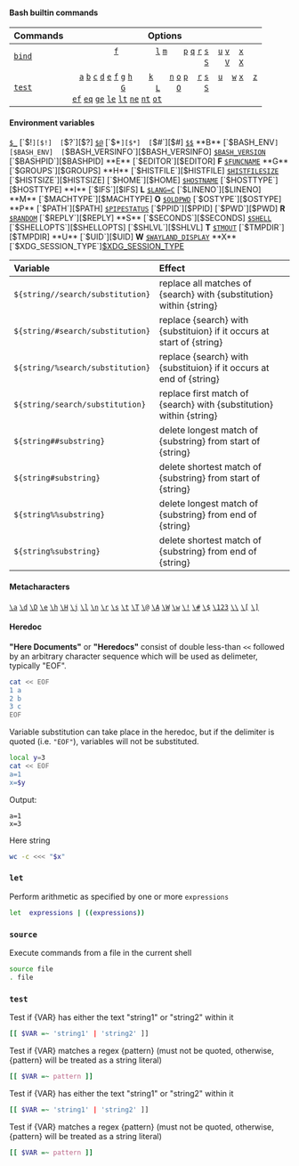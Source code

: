 [alias]:                                             #alias                                             '```&#10;$ alias&#10;```&#10;'
[bind]:                                              #bind                                       '```&#10;$ bind&#10;```&#10;&#10;Robbins, Arnold. _Bash Pocket Reference_. O\'Reilly: 2016.: 75'
[break]:                                             #break                                      '```&#10;$ break&#10;```&#10;&#10;Robbins, Arnold. _Bash Pocket Reference_. O\'Reilly: 2016.: 76'
[builtin]:                                           #builtin                                    '```&#10;$ builtin&#10;```&#10;&#10;Robbins, Arnold. _Bash Pocket Reference_. O\'Reilly: 2016.: 76'
[caller]:                                            #caller                                     '```&#10;$ caller&#10;```&#10;&#10;Robbins, Arnold. _Bash Pocket Reference_. O\'Reilly: 2016.: 77'
[case]:                                              #case                                       '```&#10;$ case&#10;```&#10;&#10;Robbins, Arnold. _Bash Pocket Reference_. O\'Reilly: 2016.: 77'
[cd]:                                                #cd                                         '```&#10;$ cd&#10;```&#10;&#10;Robbins, Arnold. _Bash Pocket Reference_. O\'Reilly: 2016.: 78'
[command]:                                           #command                                    '```&#10;$ command&#10;```&#10;&#10;Robbins, Arnold. _Bash Pocket Reference_. O\'Reilly: 2016.: 79'
[compgen]:                                           #compgen                                    '```&#10;$ compgen&#10;```&#10;&#10;Robbins, Arnold. _Bash Pocket Reference_. O\'Reilly: 2016.: 80'
[complete]:                                          #complete                                   '```&#10;$ complete&#10;```&#10;&#10;Robbins, Arnold. _Bash Pocket Reference_. O\'Reilly: 2016.: 80'
[compopt]:                                           #compopt                                    '```&#10;$ compopt&#10;```&#10;&#10;Robbins, Arnold. _Bash Pocket Reference_. O\'Reilly: 2016.: 84'
[continue]:                                          #continue                                   '```&#10;$ continue&#10;```&#10;&#10;Robbins, Arnold. _Bash Pocket Reference_. O\'Reilly: 2016.: 85'
[declare]:                                           #declare                                    '```&#10;$ declare&#10;```&#10;&#10;Robbins, Arnold. _Bash Pocket Reference_. O\'Reilly: 2016.: 85'
[dirs]:                                              #dirs                                       '```&#10;$ dirs&#10;```&#10;&#10;Robbins, Arnold. _Bash Pocket Reference_. O\'Reilly: 2016.: 87'
[disown]:                                            #disown                                     '```&#10;$ disown&#10;```&#10;&#10;Robbins, Arnold. _Bash Pocket Reference_. O\'Reilly: 2016.: 87'
[do]:                                                #do                                         '```&#10;$ do&#10;```&#10;&#10;Robbins, Arnold. _Bash Pocket Reference_. O\'Reilly: 2016.: 88'
[done]:                                              #done                                       '```&#10;$ done&#10;```&#10;&#10;Robbins, Arnold. _Bash Pocket Reference_. O\'Reilly: 2016.: 88'
[echo]:                                              #echo                                       '```&#10;$ echo&#10;```&#10;&#10;Robbins, Arnold. _Bash Pocket Reference_. O\'Reilly: 2016.: 88'
[enable]:                                            #enable                                     '```&#10;$ enable&#10;```&#10;&#10;Robbins, Arnold. _Bash Pocket Reference_. O\'Reilly: 2016.: 89'
[esac]:                                              #esac                                       '```&#10;$ esac&#10;```&#10;&#10;Robbins, Arnold. _Bash Pocket Reference_. O\'Reilly: 2016.: 90'
[eval]:                                              #eval                                       '```&#10;$ eval&#10;```&#10;&#10;Robbins, Arnold. _Bash Pocket Reference_. O\'Reilly: 2016.: 90'
[exec]:                                              #exec                                       '```&#10;$ exec&#10;```&#10;&#10;Robbins, Arnold. _Bash Pocket Reference_. O\'Reilly: 2016.: 91'
[exit]:                                              #exit                                       '```&#10;$ exit&#10;```&#10;&#10;Robbins, Arnold. _Bash Pocket Reference_. O\'Reilly: 2016.: 92'
[export]:                                            #export                                     '```&#10;$ export&#10;```&#10;&#10;Robbins, Arnold. _Bash Pocket Reference_. O\'Reilly: 2016.: 92'
[false]:                                             #false                                      '```&#10;$ false&#10;```&#10;&#10;Robbins, Arnold. _Bash Pocket Reference_. O\'Reilly: 2016.: 93'
[fc]:                                                #fc                                         '```&#10;$ fc&#10;```&#10;&#10;Robbins, Arnold. _Bash Pocket Reference_. O\'Reilly: 2016.: 93'
[fg]:                                                #fg                                         '```&#10;$ fg&#10;```&#10;&#10;Robbins, Arnold. _Bash Pocket Reference_. O\'Reilly: 2016.: 95'
[fi]:                                                #fi                                         '```&#10;$ fi&#10;```&#10;&#10;Robbins, Arnold. _Bash Pocket Reference_. O\'Reilly: 2016.: 95'
[for]:                                               #for                                        '```&#10;$ for&#10;```&#10;&#10;Robbins, Arnold. _Bash Pocket Reference_. O\'Reilly: 2016.: 95'
[function]:                                          #function                                   '```&#10;$ function&#10;```&#10;&#10;Robbins, Arnold. _Bash Pocket Reference_. O\'Reilly: 2016.: 97'
[getopts]:                                           #getopts                                    '```&#10;$ getopts&#10;```&#10;&#10;Robbins, Arnold. _Bash Pocket Reference_. O\'Reilly: 2016.: 97'
[hash]:                                              #hash                                       '```&#10;$ hash&#10;```&#10;&#10;Robbins, Arnold. _Bash Pocket Reference_. O\'Reilly: 2016.: 98'
[help]:                                              #help                                       '```&#10;$ help&#10;```&#10;&#10;Robbins, Arnold. _Bash Pocket Reference_. O\'Reilly: 2016.: 99'
[history]:                                           #history                                    '```&#10;$ history&#10;```&#10;&#10;Robbins, Arnold. _Bash Pocket Reference_. O\'Reilly: 2016.: 100'
[if]:                                                #if                                         '```&#10;$ if&#10;```&#10;&#10;Robbins, Arnold. _Bash Pocket Reference_. O\'Reilly: 2016.: 101'
[jobs]:                                              #jobs                                       '```&#10;$ jobs&#10;```&#10;&#10;Robbins, Arnold. _Bash Pocket Reference_. O\'Reilly: 2016.: 102'
[kill]:                                              #kill                                       '```&#10;$ kill&#10;```&#10;&#10;Robbins, Arnold. _Bash Pocket Reference_. O\'Reilly: 2016.: 103'
[kill]:                                              #kill                                       '```&#10;$ kill&#10;```&#10;&#10;Robbins, Arnold. _Bash Pocket Reference_. O\'Reilly: 2016.: 103'
[let]:                                               #let                                        '```&#10;$ let&#10;```&#10;&#10;Robbins, Arnold. _Bash Pocket Reference_. O\'Reilly: 2016.: 104'
[local]:                                             #local                                      '```&#10;$ local&#10;```&#10;&#10;Robbins, Arnold. _Bash Pocket Reference_. O\'Reilly: 2016.: 105'
[logout]:                                            #logout                                     '```&#10;$ logout&#10;```&#10;&#10;Robbins, Arnold. _Bash Pocket Reference_. O\'Reilly: 2016.: 105'
[mapfile]:                                           #mapfile                                    '```&#10;$ mapfile&#10;```&#10;&#10;Robbins, Arnold. _Bash Pocket Reference_. O\'Reilly: 2016.: 105'
[popd]:                                              #popd                                       '```&#10;$ popd&#10;```&#10;&#10;Robbins, Arnold. _Bash Pocket Reference_. O\'Reilly: 2016.: 106'
[printf]:                                            #printf                                     '```&#10;$ printf&#10;```&#10;&#10;Robbins, Arnold. _Bash Pocket Reference_. O\'Reilly: 2016.: 107'
[pushd]:                                             #pushd                                      '```&#10;$ pushd&#10;```&#10;&#10;Robbins, Arnold. _Bash Pocket Reference_. O\'Reilly: 2016.: 108'
[pwd]:                                               #pwd                                        '```&#10;$ pwd&#10;```&#10;&#10;Robbins, Arnold. _Bash Pocket Reference_. O\'Reilly: 2016.: 108'
[read]:                                              #read                                       '```&#10;$ read&#10;```&#10;&#10;Robbins, Arnold. _Bash Pocket Reference_. O\'Reilly: 2016.: 109'
[readarray]:                                         #readarray                                  '```&#10;$ readarray&#10;```&#10;&#10;Robbins, Arnold. _Bash Pocket Reference_. O\'Reilly: 2016.: 111'
[readonly]:                                          #readonly                                   '```&#10;$ readonly&#10;```&#10;&#10;Robbins, Arnold. _Bash Pocket Reference_. O\'Reilly: 2016.: 111'
[return]:                                            #return                                     '```&#10;$ return&#10;```&#10;&#10;Robbins, Arnold. _Bash Pocket Reference_. O\'Reilly: 2016.: 112'
[select]:                                            #select                                     '```&#10;$ select&#10;```&#10;&#10;Robbins, Arnold. _Bash Pocket Reference_. O\'Reilly: 2016.: 112'
[set]:                                               #set                                        '```&#10;$ set&#10;```&#10;&#10;Robbins, Arnold. _Bash Pocket Reference_. O\'Reilly: 2016.: 113'
[shift]:                                             #shift                                      '```&#10;$ shift&#10;```&#10;&#10;Robbins, Arnold. _Bash Pocket Reference_. O\'Reilly: 2016.: 119'
[shopt]:                                             #shopt                                      '```&#10;$ shopt&#10;```&#10;&#10;Robbins, Arnold. _Bash Pocket Reference_. O\'Reilly: 2016.: 119'
[source]:                                            #source                                            '```&#10;$ source&#10;```&#10;Execute a bash script as if the commands within it were executed directly on the command line&#10;Rothwell, William. _CompTIA Linux+ Portable Command Guide_.: 332'
[suspend]:                                           #suspend                                    '```&#10;$ suspend&#10;```&#10;&#10;Robbins, Arnold. _Bash Pocket Reference_. O\'Reilly: 2016.: 120'
[test]:                                              #test                                       '```&#10;$ test&#10;```&#10;&#10;Robbins, Arnold. _Bash Pocket Reference_. O\'Reilly: 2016.: 120'
[time]:                                              #time                                       '```&#10;$ time&#10;```&#10;&#10;Robbins, Arnold. _Bash Pocket Reference_. O\'Reilly: 2016.: 124'
[times]:                                             #times                                      '```&#10;$ times&#10;```&#10;&#10;Robbins, Arnold. _Bash Pocket Reference_. O\'Reilly: 2016.: 125'
[trap]:                                              #trap                                       '```&#10;$ trap&#10;```&#10;&#10;Robbins, Arnold. _Bash Pocket Reference_. O\'Reilly: 2016.: 125'
[true]:                                              #true                                       '```&#10;$ true&#10;```&#10;&#10;Robbins, Arnold. _Bash Pocket Reference_. O\'Reilly: 2016.: 127'
[type]:                                              #type                                       '```&#10;$ type&#10;```&#10;&#10;Robbins, Arnold. _Bash Pocket Reference_. O\'Reilly: 2016.: 127'
[typeset]:                                           #typeset                                    '```&#10;$ typeset&#10;```&#10;&#10;Robbins, Arnold. _Bash Pocket Reference_. O\'Reilly: 2016.: 128'
[ulimit]:                                            #ulimit                                     '```&#10;$ ulimit&#10;```&#10;&#10;Robbins, Arnold. _Bash Pocket Reference_. O\'Reilly: 2016.: 128'
[umask]:                                             #umask                                      '```&#10;$ umask&#10;```&#10;&#10;Robbins, Arnold. _Bash Pocket Reference_. O\'Reilly: 2016.: 130'
[unalias]:                                           #unalias                                    '```&#10;$ unalias&#10;```&#10;&#10;Robbins, Arnold. _Bash Pocket Reference_. O\'Reilly: 2016.: 130'
[unset]:                                             #unset                                      '```&#10;$ unset&#10;```&#10;&#10;Robbins, Arnold. _Bash Pocket Reference_. O\'Reilly: 2016.: 130'
[until]:                                             #until                                      '```&#10;$ until&#10;```&#10;&#10;Robbins, Arnold. _Bash Pocket Reference_. O\'Reilly: 2016.: 131'
[wait]:                                              #wait                                       '```&#10;$ wait&#10;```&#10;&#10;Robbins, Arnold. _Bash Pocket Reference_. O\'Reilly: 2016.: 131'
[while]:                                             #while                                      '```&#10;$ while&#10;```&#10;&#10;Robbins, Arnold. _Bash Pocket Reference_. O\'Reilly: 2016.: 132'


<!-- `bind` options -->
[bind -&#102;]:                 #bind                          '```&#10;$ bind -f $FILE&#10;```&#10;Read key bindings from `$FILE`&#10;Robbins, Arnold. _Bash Pocket Reference_. O\'Reilly: 2016.: 75'
[bind -&#108;]:                 #bind                          '```&#10;$ bind -l&#10;```&#10;List the names of all the `readline` functions&#10;Robbins, Arnold. _Bash Pocket Reference_. O\'Reilly: 2016.: 75'
[bind -&#109;]:                 #bind                          '```&#10;$ bind -m $MAP&#10;```&#10;Use `$MAP` as the keymap. Available keymaps include:&#10;  - `emacs`: same as `emacs-standard`&#10;  - `emacs-ctlx`&#10;  - `emacs-standard`&#10;  - `emacs-meta`&#10;  - `vi`: same as `vi-command`&#10;  - `vi-command`&#10;  - `vi-insert`&#10;  - `vi-move`&#10;&#10;Robbins, Arnold. _Bash Pocket Reference_. O\'Reilly: 2016.: 75'
[bind -&#112;]:                 #bind                          '```&#10;$ bind -p&#10;```&#10;print the current `readline` bindings such that they can be reread from a .inputrc file&#10;Robbins, Arnold. _Bash Pocket Reference_. O\'Reilly: 2016.: 75'
[bind -&#113;]:                 #bind                          '```&#10;$ bind -q $FUNCTION&#10;```&#10;query which keys invoke the `readline` function `$FUNCTION`&#10;Robbins, Arnold. _Bash Pocket Reference_. O\'Reilly: 2016.: 75'
[bind -&#114;]:                 #bind                          '```&#10;$ bind -r $SEQUENCE&#10;```&#10;Remove the binding for key sequence `$SEQUENCE`&#10;Robbins, Arnold. _Bash Pocket Reference_. O\'Reilly: 2016.: 75'
[bind -&#115;]:                 #bind                          '```&#10;$ bind -s&#10;```&#10;Print the current `readline` key sequence and macro bindings such that they can be reread from a .inputrc file&#10;Robbins, Arnold. _Bash Pocket Reference_. O\'Reilly: 2016.: 75'
[bind -&#83;]:                  #bind                          '```&#10;$ bind -S&#10;```&#10;Print the current `readline` key sequence and macro bindings&#10;Robbins, Arnold. _Bash Pocket Reference_. O\'Reilly: 2016.: 75'
[bind -&#117;]:                 #bind                          '```&#10;$ bind -u $FUNCTION&#10;```&#10;Unbind all keys that invoke the `readline` function `$FUNCTION`&#10;Robbins, Arnold. _Bash Pocket Reference_. O\'Reilly: 2016.: 76'
[bind -&#118;]:                 #bind                          '```&#10;$ bind -v&#10;```&#10;Print the current `readline` variables such that they can be reread from a .inputrc file&#10;Robbins, Arnold. _Bash Pocket Reference_. O\'Reilly: 2016.: 76' 
[bind -&#86;]:                  #bind                          '```&#10;$ bind -V&#10;```&#10;Print the current `readline` variables&#10;Robbins, Arnold. _Bash Pocket Reference_. O\'Reilly: 2016.: 76'
[bind -&#120;]:                 #bind                          '```&#10;$ bind -x $SEQUENCE:$COMMAND&#10;```&#10;Execute shell command `$COMMAND` whenever `$SEQUENCE` is entered&#10;Robbins, Arnold. _Bash Pocket Reference_. O\'Reilly: 2016.: 76'
[bind -&#88;]:                  #bind                          '```&#10;$ bind -X&#10;```&#10;Print the current `readline` key sequences bound with `-x` such that they can be reread from a .inputrc file&#10;Robbins, Arnold. _Bash Pocket Reference_. O\'Reilly: 2016.: 76'

<!-- `test` options -->
[test -&#97;]:                  #test                          '```&#10;$ test -a $EXPRESSION1 $EXPRESSION2&#10;```&#10;Test if both `$EXPRESSION1` and `$EXPRESSION2` are true'
[test -&#98;]:                  #test                          '```&#10;$ test -b $FILE&#10;```&#10;Test if `$FILE` exists and is block special'
[test -&#99;]:                  #test                          '```&#10;$ test -c $FILE&#10;```&#10;Test if `$FILE` exists and is character special'
[test -&#100;]:                 #test                          '```&#10;$ test -d $FILE&#10;```&#10;Test if `$FILE` exists and is a directory'
[test -&#101;]:                 #test                          '```&#10;$ test -e $FILE&#10;```&#10;Test if `$FILE` exists'
[test -&#102;]:                 #test                          '```&#10;$ test -f $FILE&#10;```&#10;Test if `$FILE` exists and is a regular file'
[test -&#103;]:                 #test                          '```&#10;$ test -g $FILE&#10;```&#10;Test if `$FILE` exists and is set-group-ID'
[test -&#71;]:                  #test                          '```&#10;$ test -G $FILE&#10;```&#10;Test if `$FILE` exists and is owned by the effective group ID'
[test -&#104;]:                 #test                          '```&#10;$ test -h $FILE&#10;```&#10;Test if `$FILE` exists and is a symbolic link'
[test -&#107;]:                 #test                          '```&#10;$ test -k $FILE&#10;```&#10;Test if `$FILE` exists and has its sticky bit set'
[test -&#76;]:                  #test                          '```&#10;$ test -L $FILE&#10;```&#10;Test if `$FILE` exists and is a symbolic link'
[test -&#110;]:                 #test                          '```&#10;$ test -n $STRING&#10;```&#10;Test if the length of `$STRING` is nonzero'
[test -&#111;]:                 #test                          '```&#10;$ test -o $EXPRESSION1 $EXPRESSION2&#10;```&#10;Test if either `$EXPRESSION1` or `$EXPRESSION2` are true'
[test -&#79;]:                  #test                          '```&#10;$ test -O $FILE&#10;```&#10;Test if `$FILE` exists and is owned by the effective user ID'
[test -&#112;]:                 #test                          '```&#10;$ test -p $FILE&#10;```&#10;Test if `$FILE` exists and is a named pipe'
[test -&#114;]:                 #test                          '```&#10;$ test -r $FILE&#10;```&#10;Test if `$FILE` exists and read permission is granted'
[test -&#115;]:                 #test                          '```&#10;$ test -s $FILE&#10;```&#10;Test if `$FILE` exists and has a size greater than zero'
[test -&#83;]:                  #test                          '```&#10;$ test -S $FILE&#10;```&#10;Test if `$FILE` exists and is a socket'
[test -&#117;]:                 #test                          '```&#10;$ test -u $FILE&#10;```&#10;Test if `$FILE` exists and its set-userID bit is set'
[test -&#119;]:                 #test                          '```&#10;$ test -w $FILE&#10;```&#10;Test if `$FILE` exists and write permission is granted'
[test -&#120;]:                 #test                          '```&#10;$ test -x $FILE&#10;```&#10;Test if `$FILE` exists and execute (or search) permission is granted'
[test -&#122;]:                 #test                          '```&#10;$ test -z $STRING&#10;```&#10;Test if the length of `$STRING` is zero'
[test -ef]:                     #test                          '```&#10;$ test -ef $FILE $OTHER&#10;```&#10;Test if `$FILE` and `$OTHER` have the same device and inode numbers'
[test -eq]:                     #test                          '```&#10;$ test -eq $M $N&#10;```&#10;Test if `$M` is equal to `$N`'
[test -ge]:                     #test                          '```&#10;$ test -ge $M $N&#10;```&#10;Test if `$M` is greater than or equal to `$N`'
[test -le]:                     #test                          '```&#10;$ test -le $M $N&#10;```&#10;Test if `$M` is less than or equal to `$N`'
[test -lt]:                     #test                          '```&#10;$ test -lt $M $N&#10;```&#10;Test if `$M` is less than `$N`'
[test -ne]:                     #test                          '```&#10;$ test -ne $M $N&#10;```&#10;Test if `$M` is unequal to `$N`'
[test -nt]:                     #test                          '```&#10;$ test -nt $FILE $OTHER&#10;```&#10;Test if `$FILE` is newer (modification date) than `$OTHER`'
[test -ot]:                     #test                          '```&#10;$ test -ot $FILE $OTHER&#10;```&#10;Test if `$FILE` is older than `$OTHER`'

<!-- Environment variables -->
[$_]:                          #variables                               '```&#10;$ echo $_&#10;```&#10;Last token of the last command'
[$!]:                          #variables                               '```&#10;$ echo $!&#10;```&#10;PID of the last background job'
[$?]:                          #variables                               '```&#10;$ echo $?&#10;```&#10;Exit status of the last executed function or command'
[$@]:                          #variables                               '```&#10;$ echo $@&#10;```&#10;All command line arguments as an array of strings'
[$*]:                          #variables                               '```&#10;$ echo $*&#10;```&#10;All command line arguments as a single string'
[$#]:                          #variables                               '```&#10;$ echo $#&#10;```&#10;Number of command line arguments passed to the script or function'
[$$]:                          #variables                               '```&#10;$ echo $$&#10;```&#10;PID of the current process'
[$BASH_ENV]:                   #variables                               '```&#10;$ echo $BASH_ENV&#10;```&#10;Bash startup file read when a script is invoked'
[$BASH_VERSINFO]:              #variables                               '```&#10;$ echo $BASH_VERSINFO&#10;```&#10;Array containing the full version information split into elements'
[$BASH_VERSION]:               #variables                               '```&#10;$ echo $BASH_VERSION&#10;```&#10;Bash version running'
[$BASHPID]:                    #variables                               '```&#10;$ echo $BASHPID&#10;```&#10;PID of the current bash instance'
[$EDITOR]:                     #variables                               '```&#10;$ echo $EDITOR&#10;```&#10;Default text editor'
[$FUNCNAME]:                   #variables                               '```&#10;$ echo $FUNCNAME&#10;```&#10;Name of the current function'
[$GROUPS]:                     #variables                               '```&#10;$ echo $GROUPS&#10;```&#10;Array containing the GID of groups the user is a member of'
[$HISTFILE]:                   #variables                               '```&#10;$ echo $HISTFILE&#10;```&#10;History file location ($HOME/.bash_history by default)'
[$HISTFILESIZE]:               #variables                               '```&#10;$ echo $HISTFILESIZE&#10;```&#10;Maximum number of events saved between sessions'
[$HISTSIZE]:                   #variables                               '```&#10;$ echo $HISTSIZE&#10;```&#10;Maximum number of events saved during a session'
[$HOME]:                       #variables                               '```&#10;$ echo $HOME&#10;```&#10;Home directory of effective user'
[$HOSTNAME]:                   #variables                               '```&#10;$ echo $HOSTNAME&#10;```&#10;System hostname assigned during startup'
[$HOSTTYPE]:                   #variables                               '```&#10;$ echo $HOSTTYPE&#10;```&#10;Hardware information'
[$IFS]:                        #variables                               '```&#10;$ echo $IFS&#10;```&#10;"Internal field separator", used when bash is splitting strings while looping, etc (white space by default)'
[$LANG=C]:                     #variables                               '```&#10;$ echo $LANG=C&#10;```&#10;Cause programs to bypass locale translations'
[$LINENO]:                     #variables                               '```&#10;$ echo $LINENO&#10;```&#10;Line number of the current script (useful when debugging)'
[$MACHTYPE]:                   #variables                               '```&#10;$ echo $MACHTYPE&#10;```&#10;Hardware and OS information (cf. $HOSTTYPE)'
[$OLDPWD]:                     #variables                               '```&#10;$ echo $OLDPWD&#10;```&#10;Working directory before the most recent `cd` command'
[$OSTYPE]:                     #variables                               '```&#10;$ echo $OSTYPE&#10;```&#10;Type of OS running on the machine'
[$PATH]:                       #variables                               '```&#10;$ echo $PATH&#10;```&#10;Search path for finding binaries for commands'
[$PIPESTATUS]:                 #variables                               '```&#10;$ echo $PIPESTATUS&#10;```&#10;Array containing the exit statuses of the commands in the most recent foreground pipeline'
[$PPID]:                       #variables                               '```&#10;$ echo $PPID&#10;```&#10;PID of the process that invoked the current script or shell'
[$PWD]:                        #variables                               '```&#10;$ echo $PWD&#10;```&#10;Current working directory'
[$RANDOM]:                     #variables                               '```&#10;$ echo $RANDOM&#10;```&#10;Random integer between 0 and 32767'
[$REPLY]:                      #variables                               '```&#10;$ echo $REPLY&#10;```&#10;Default reply used by select and read'
[$SECONDS]:                    #variables                               '```&#10;$ echo $SECONDS&#10;```&#10;Number of seconds the script has been running'
[$SHELL]:                      #variables                               '```&#10;$ echo $SHELL&#10;```&#10;Default shell (e.g. /bin/bash)'
[$SHELLOPTS]:                  #variables                               '```&#10;$ echo $SHELLOPTS&#10;```&#10;List of options bash is supplied on startup to control its behavior'
[$SHLVL]:                      #variables                               '```&#10;$ echo $SHLVL&#10;```&#10;Number of shell levels the current shell is running on top of'
[$TMOUT]:                      #variables                               '```&#10;$ echo $TMOUT $N&#10;```&#10;Exit the shell if no command is typed after n seconds; also affects the read command and select loop'
[$TMPDIR]:                     #variables                               '```&#10;$ echo $TMPDIR $DIR&#10;```&#10;Place temporary files created and used by the shell in directory `$DIR`'
[$UID]:                        #variables                               '```&#10;$ echo $UID&#10;```&#10;UID number'
[$WAYLAND_DISPLAY]:            #variables                               '```&#10;$ echo $WAYLAND_DISPLAY&#10;```&#10;Determine if Wayland is running (example output: `wayland-0`)&#10;"The Wayland Display Server". Fedora Project Documentation.'
[$XDG_SESSION_TYPE]:           #variables                               '```&#10;$ echo $XDG_SESSION_TYPE&#10;```&#10;Display compositor (e.g. wayland)'

<!-- Metacharacters -->
[\a]:                          #variables                               '```&#10;$ echo -e \a&#10;```&#10;Bell character'
[\d]:                          #variables                               '```&#10;$ echo -e \d&#10;```&#10;The date (DDD MMM dd)'
[\D]:                          #variables                               '```&#10;$ echo -e \D $FORMAT&#10;```&#10;`$FORMAT` is passed to `strftime` and the result is inserted into the prompt string; empty format results in a locale-specific time representation.'
[\e]:                          #variables                               '```&#10;$ echo -e \e&#10;```&#10;Escape character'
[\h]:                          #variables                               '```&#10;$ echo -e \h&#10;```&#10;Hostname, up to the first "."'
[\H]:                          #variables                               '```&#10;$ echo -e \H&#10;```&#10;Hostname'
[\j]:                          #variables                               '```&#10;$ echo -e \j&#10;```&#10;Number of jobs currently managed by the shell'
[\l]:                          #variables                               '```&#10;$ echo -e \l&#10;```&#10;Basename of the shell terminal device name'
[\n]:                          #variables                               '```&#10;$ echo -e \n&#10;```&#10;Newline'
[\r]:                          #variables                               '```&#10;$ echo -e \r&#10;```&#10;Carriage return'
[\s]:                          #variables                               '```&#10;$ echo -e \s&#10;```&#10;Name of the shell, basename of $0 (portion following the final slash)'
[\t]:                          #variables                               '```&#10;$ echo -e \t&#10;```&#10;Time in 24 hour HH:MM:SS format'
[\T]:                          #variables                               '```&#10;$ echo -e \T&#10;```&#10;Time in 12-hour HH:MM:SS format'
[\@]:                          #variables                               '```&#10;$ echo -e \@&#10;```&#10;Time in 12-hour am/pm format'
[\A]:                          #variables                               '```&#10;$ echo -e \A&#10;```&#10;Time in 24-hour HH:MM format'
[\W]:                          #variables                               '```&#10;$ echo -e \W&#10;```&#10;Basename of $PWD with $HOME abbreviated with a tilde'
[\w]:                          #variables                               '```&#10;$ echo -e \w&#10;```&#10;Current working directory, with $HOME abbreviated with a tilde (using $PROMPT_DIRTRIM variable)'
[\!]:                          #variables                               '```&#10;$ echo -e \!&#10;```&#10;History number of this command'
[\#]:                          #variables                               '```&#10;$ echo -e \#&#10;```&#10;Command number of this command'
[\$]:                          #variables                               '```&#10;$ echo -e \$&#10;```&#10;"#" if effective UID is 0, otherwise "$"'
[\123]:                        #variables                               '```&#10;$ echo -e \123&#10;```&#10;Character whose ASCII code is the octal value 123'
[\\]:                          #variables                               '```&#10;$ echo -e \\&#10;```&#10;Backslash'
[\[]:                          #variables                               '```&#10;$ echo -e \[&#10;```&#10;Begin a sequence of non-printing characters (used to embed a terminal control sequence)'
[\]]:                          #variables                               '```&#10;$ echo -e \]&#10;```&#10;End a sequence of non-printing characters'

#### Bash builtin commands

Commands        | Options
---             | ---
[`bind`][bind]  | <code>&nbsp;</code>  <code>&nbsp;</code> <code>&nbsp;</code> <code>&nbsp;</code> <code>&nbsp;</code> <code>&nbsp;</code> [`f`][bind -&#102;] <code>&nbsp;</code> <code>&nbsp;</code> <code>&nbsp;</code> <code>&nbsp;</code> <code>&nbsp;</code> [`l`][bind -&#108;] [`m`][bind -&#109;] <code>&nbsp;</code> <code>&nbsp;</code> [`p`][bind -&#112;] [`q`][bind -&#113;] [`r`][bind -&#114;] [`s`][bind -&#115;] <code>&nbsp;</code> [`u`][bind -&#117;] [`v`][bind -&#118;] <code>&nbsp;</code> [`x`][bind -&#120;] <code>&nbsp;</code> <code>&nbsp;</code>  <br><code>&nbsp;</code>&nbsp;<code>&nbsp;</code> <code>&nbsp;</code> <code>&nbsp;</code> <code>&nbsp;</code> <code>&nbsp;</code> <code>&nbsp;</code> <code>&nbsp;</code> <code>&nbsp;</code> <code>&nbsp;</code> <code>&nbsp;</code> <code>&nbsp;</code> <code>&nbsp;</code> <code>&nbsp;</code> <code>&nbsp;</code> <code>&nbsp;</code> <code>&nbsp;</code> <code>&nbsp;</code> <code>&nbsp;</code> [`S`][bind -&#83;] <code>&nbsp;</code> <code>&nbsp;</code> [`V`][bind -&#86;] <code>&nbsp;</code> [`X`][bind -&#88;] <code>&nbsp;</code> <code>&nbsp;</code> 
[`test`][test]  | <code>&nbsp;</code>   [`a`][test -&#97;] [`b`][test -&#98;] [`c`][test -&#99;] [`d`][test -&#100;] [`e`][test -&#101;] [`f`][test -&#102;] [`g`][test -&#103;] [`h`][test -&#104;] <code>&nbsp;</code> <code>&nbsp;</code> [`k`][test -&#107;] <code>&nbsp;</code> <code>&nbsp;</code> [`n`][test -&#110;] [`o`][test -&#111;] [`p`][test -&#112;] <code>&nbsp;</code> [`r`][test -&#114;] [`s`][test -&#115;] <code>&nbsp;</code> [`u`][test -&#117;] <code>&nbsp;</code> [`w`][test -&#119;] [`x`][test -&#120;] <code>&nbsp;</code> [`z`][test -&#122;]  <br><code>&nbsp;</code>&nbsp;<code>&nbsp;</code> <code>&nbsp;</code> <code>&nbsp;</code> <code>&nbsp;</code> <code>&nbsp;</code> <code>&nbsp;</code> [`G`][test -&#71;] <code>&nbsp;</code> <code>&nbsp;</code> <code>&nbsp;</code> <code>&nbsp;</code> [`L`][test -&#76;] <code>&nbsp;</code> <code>&nbsp;</code> [`O`][test -&#79;] <code>&nbsp;</code> <code>&nbsp;</code> <code>&nbsp;</code> [`S`][test -&#83;] <code>&nbsp;</code> <code>&nbsp;</code> <code>&nbsp;</code> <code>&nbsp;</code> <code>&nbsp;</code> <code>&nbsp;</code> <code>&nbsp;</code> <br>  [`ef`][test -ef] [`eq`][test -eq] [`ge`][test -ge] [`le`][test -le] [`lt`][test -lt] [`ne`][test -ne] [`nt`][test -nt] [`ot`][test -ot]

#### Environment variables
[`$_`][$_] 
[`$!`][$!] 
[`$?`][$?] 
[`$@`][$@] 
[`$*`][$*] 
[`$#`][$#] 
[`$$`][$$] 
**B** 
[`$BASH_ENV`][$BASH_ENV] 
[`$BASH_VERSINFO`][$BASH_VERSINFO] 
[`$BASH_VERSION`][$BASH_VERSION] 
[`$BASHPID`][$BASHPID] 
**E** 
[`$EDITOR`][$EDITOR] 
**F** 
[`$FUNCNAME`][$FUNCNAME] 
**G** 
[`$GROUPS`][$GROUPS] 
**H** 
[`$HISTFILE`][$HISTFILE] 
[`$HISTFILESIZE`][$HISTFILESIZE] 
[`$HISTSIZE`][$HISTSIZE] 
[`$HOME`][$HOME] 
[`$HOSTNAME`][$HOSTNAME] 
[`$HOSTTYPE`][$HOSTTYPE] 
**I** 
[`$IFS`][$IFS] 
**L** 
[`$LANG=C`][$LANG=C] 
[`$LINENO`][$LINENO] 
**M** 
[`$MACHTYPE`][$MACHTYPE] 
**O** 
[`$OLDPWD`][$OLDPWD] 
[`$OSTYPE`][$OSTYPE] 
**P** 
[`$PATH`][$PATH] 
[`$PIPESTATUS`][$PIPESTATUS] 
[`$PPID`][$PPID] 
[`$PWD`][$PWD] 
**R** 
[`$RANDOM`][$RANDOM] 
[`$REPLY`][$REPLY] 
**S** 
[`$SECONDS`][$SECONDS] 
[`$SHELL`][$SHELL] 
[`$SHELLOPTS`][$SHELLOPTS] 
[`$SHLVL`][$SHLVL] 
**T** 
[`$TMOUT`][$TMOUT] 
[`$TMPDIR`][$TMPDIR] 
**U** 
[`$UID`][$UID] 
**W** 
[`$WAYLAND_DISPLAY`][$WAYLAND_DISPLAY] 
**X** 
[`$XDG_SESSION_TYPE`][$XDG_SESSION_TYPE] 

Variable                                            | Effect
:---                                                | :---
`${string//search/substitution}`                    | replace all matches of {search} with {substitution} within {string}
`${string/#search/substitution}`                    | replace {search} with {substituion} if it occurs at start of {string}
`${string/%search/substitution}`                    | replace {search} with {substituion} if it occurs at end of {string}
`${string/search/substitution}`                     | replace first match of {search} with {substitution} within {string}
`${string##substring}`                              | delete longest match of {substring} from start of {string}
`${string#substring}`                               | delete shortest match of {substring} from start of {string}
`${string%%substring}`                              | delete longest match of {substring} from end of {string}
`${string%substring}`                               | delete shortest match of {substring} from end of {string}

#### Metacharacters
[`\a`][\a] 
[`\d`][\d] 
[`\D`][\D] 
[`\e`][\e] 
[`\h`][\h] 
[`\H`][\H] 
[`\j`][\j] 
[`\l`][\l] 
[`\n`][\n] 
[`\r`][\r] 
[`\s`][\s] 
[`\t`][\t] 
[`\T`][\T] 
[`\@`][\@] 
[`\A`][\A] 
[`\W`][\W] 
[`\w`][\w] 
[`\!`][\!] 
[`\#`][\#] 
[`\$`][\$] 
[`\123`][\123] 
[`\\`][\\] 
[`\[`][\[] 
[`\]`][\]] 


#### Heredoc
**"Here Documents"** or **"Heredocs"** consist of double less-than `<<` followed by an arbitrary character sequence which will be used as delimeter, typically "EOF".
```sh
cat << EOF
1 a
2 b
3 c
EOF
```
Variable substitution can take place in the heredoc, but if the delimiter is quoted (i.e. `"EOF"`), variables will not be substituted.
```sh
local y=3
cat << EOF
a=1
x=$y
```
Output:
```
a=1
x=3
```
Here string
```sh
wc -c <<< "$x"
```
### `let`
Perform arithmetic as specified by one or more `expressions`
```sh
let  expressions | ((expressions))
```
### `source`
Execute commands from a file in the current shell
```sh
source file
. file
```
### `test`
Test if {VAR} has either the text "string1" or "string2" within it
```sh
[[ $VAR =~ 'string1' | 'string2' ]]
```
Test if {VAR} matches a regex {pattern} (must not be quoted, otherwise, {pattern} will be treated as a string literal)
```sh
[[ $VAR =~ pattern ]]
```
Test if {VAR} has either the text "string1" or "string2" within it
```sh
[[ $VAR =~ 'string1' | 'string2' ]]
```
Test if {VAR} matches a regex {pattern} (must not be quoted, otherwise, {pattern} will be treated as a string literal)
```sh
[[ $VAR =~ pattern ]]
```
